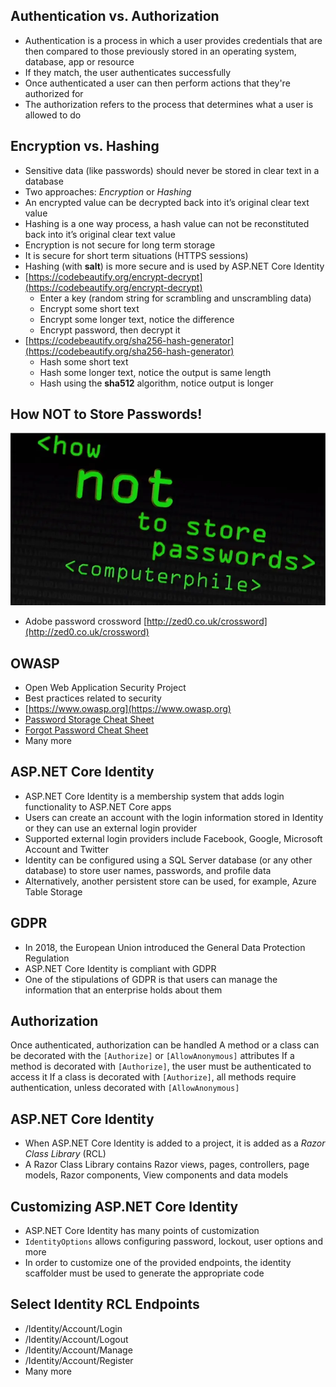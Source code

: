 ## Authentication vs. Authorization

- Authentication is a process in which a user provides credentials that are then
  compared to those previously stored in an operating system, database, app or
  resource
- If they match, the user authenticates successfully
- Once authenticated a user can then perform actions that they're authorized for
- The authorization refers to the process that determines what a user is allowed
  to do

## Encryption vs. Hashing

- Sensitive data (like passwords) should never be stored in clear text in a
  database
- Two approaches: _Encryption_ or _Hashing_
- An encrypted value can be decrypted back into it’s original clear text value
- Hashing is a one way process, a hash value can not be reconstituted back into
  it’s original clear text value
- Encryption is not secure for long term storage
- It is secure for short term situations (HTTPS sessions)
- Hashing (with __salt__) is more secure and is used by ASP.NET Core Identity
- [https://codebeautify.org/encrypt-decrypt](https://codebeautify.org/encrypt-decrypt)
  - Enter a key (random string for scrambling and unscrambling data)
  - Encrypt some short text
  - Encrypt some longer text, notice the difference
  - Encrypt password, then decrypt it
- [https://codebeautify.org/sha256-hash-generator](https://codebeautify.org/sha256-hash-generator)
  - Hash some short text
  - Hash some longer text, notice the output is same length
  - Hash using the __sha512__ algorithm, notice output is longer

## How NOT to Store Passwords!

![](../images/13.auth-1.webp)

- Adobe password crossword
  [http://zed0.co.uk/crossword](http://zed0.co.uk/crossword)

## OWASP

- Open Web Application Security Project
- Best practices related to security
- [https://www.owasp.org](https://www.owasp.org)
- [Password Storage Cheat Sheet](https://cheatsheetseries.owasp.org/cheatsheets/Password_Storage_Cheat_Sheet.html)
- [Forgot Password Cheat Sheet](https://cheatsheetseries.owasp.org/cheatsheets/Forgot_Password_Cheat_Sheet.html)
- Many more

## ASP.NET Core Identity

- ASP.NET Core Identity is a membership system that adds login functionality to
  ASP.NET Core apps
- Users can create an account with the login information stored in Identity or
  they can use an external login provider
- Supported external login providers include Facebook, Google, Microsoft Account
  and Twitter
- Identity can be configured using a SQL Server database (or any other database)
  to store user names, passwords, and profile data
- Alternatively, another persistent store can be used, for example, Azure Table
  Storage

## GDPR

- In 2018, the European Union introduced the General Data Protection Regulation
- ASP.NET Core Identity is compliant with GDPR
- One of the stipulations of GDPR is that users can manage the information that
  an enterprise holds about them

## Authorization

Once authenticated, authorization can be handled A method or a class can be
decorated with the `[Authorize]` or `[AllowAnonymous]` attributes If a
method is decorated with `[Authorize]`, the user must be authenticated to
access it If a class is decorated with `[Authorize]`, all methods require
authentication, unless decorated with `[AllowAnonymous]`

## ASP.NET Core Identity

- When ASP.NET Core Identity is added to a project, it is added as a _Razor
  Class Library_ (RCL)
- A Razor Class Library contains Razor views, pages, controllers, page models,
  Razor components, View components and data models

## Customizing ASP.NET Core Identity

- ASP.NET Core Identity has many points of customization
- `IdentityOptions` allows configuring password, lockout, user options and more
- In order to customize one of the provided endpoints, the identity scaffolder
  must be used to generate the appropriate code

## Select Identity RCL Endpoints

- /Identity/Account/Login
- /Identity/Account/Logout
- /Identity/Account/Manage
- /Identity/Account/Register
- Many more
